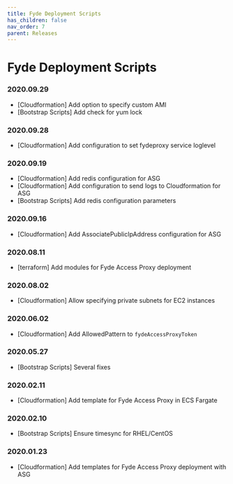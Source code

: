 ```yaml
---
title: Fyde Deployment Scripts
has_children: false
nav_order: 7
parent: Releases
---
```

# Fyde Deployment Scripts

### 2020.09.29

- [Cloudformation] Add option to specify custom AMI
- [Bootstrap Scripts] Add check for yum lock

### 2020.09.28

- [Cloudformation] Add configuration to set fydeproxy service loglevel

### 2020.09.19

- [Cloudformation] Add redis configuration for ASG
- [Cloudformation] Add configuration to send logs to Cloudformation for ASG
- [Bootstrap Scripts] Add redis configuration parameters

### 2020.09.16

- [Cloudformation] Add AssociatePublicIpAddress configuration for ASG

### 2020.08.11

- [terraform] Add modules for Fyde Access Proxy deployment

### 2020.08.02

- [Cloudformation] Allow specifying private subnets for EC2 instances

### 2020.06.02

- [Cloudformation] Add AllowedPattern to `fydeAccessProxyToken`

### 2020.05.27

- [Bootstrap Scripts]  Several fixes

### 2020.02.11

- [Cloudformation] Add template for Fyde Access Proxy in ECS Fargate

### 2020.02.10

- [Bootstrap Scripts] Ensure timesync for RHEL/CentOS

### 2020.01.23

- [Cloudformation] Add templates for Fyde Access Proxy deployment with ASG

